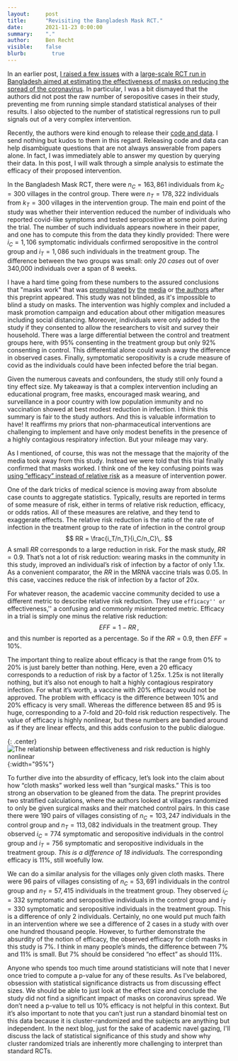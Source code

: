 ```yaml
---
layout:     post
title:      "Revisiting the Bangladesh Mask RCT."
date:       2021-11-23 0:00:00
summary:    "."
author:     Ben Recht
visible:    false
blurb: 		  true
---
```


In an earlier post, [I raised a few issues](https://www.argmin.net/2021/09/13/effect-size/) with a [large-scale RCT run in Bangladesh aimed at estimating the effectiveness of masks on reducing the spread of the coronavirus](https://www.poverty-action.org/sites/default/files/publications/Mask_Second_Stage_Paper_20211108.pdf.pdf). In particular, I was a bit dismayed that the authors did not post the raw number of seropositive cases in their study, preventing me from running simple standard statistical analyses of their results. I also objected to the number of statistical regressions run to pull signals out of a very complex intervention.

Recently, the authors were kind enough to release their [code and data](https://gitlab.com/emily-crawford/bd-mask-rct). I send nothing but kudos to them in this regard. Releasing code and data can help disambiguate questions that are not always answerable from papers alone. In fact, I was immediately able to answer my question by querying their data. In this post, I will walk through a simple analysis to estimate the efficacy of their proposed intervention.

In the Bangladesh Mask RCT, there were $n_C=163,861$ individuals from $k_C=300$ villages in the control group. There were $n_T=178,322$ individuals from $k_T=300$ villages in the intervention group. The main end point of the study was whether their intervention reduced the number of individuals who reported covid-like symptoms and tested seropositive at some point during the trial. The number of such individuals appears nowhere in their paper, and one has to compute this from the data they kindly provided: There were $i_C=1,106$ symptomatic individuals confirmed seropositive in the control group and $i_T=1,086$ such individuals in the treatment group. The difference between the two groups was small: only _20 cases_ out of over 340,000 individuals over a span of 8 weeks.

I have a hard time going from these numbers to the assured conclusions that "masks work" that was [promulgated](https://www.theatlantic.com/ideas/archive/2021/09/masks-were-working-all-along/619989/) [by](https://www.nature.com/articles/d41586-021-02457-y) [the](https://www.nbcnews.com/science/science-news/largest-study-masks-yet-details-importance-fighting-covid-19-rcna1858) [media](https://www.washingtonpost.com/world/2021/09/01/masks-study-covid-bangladesh/) or [the authors](https://www.nytimes.com/2021/09/26/opinion/do-masks-work-for-covid-prevention.html) after this preprint appeared. This study was not blinded, as it's impossible to blind a study on masks. The intervention was highly complex and included a mask promotion campaign and education about other mitigation measures including social distancing. Moreover, individuals were only added to the study if they consented to allow the researchers to visit and survey their household. There was a large differential between the control and treatment groups here, with $95\%$ consenting in the treatment group but only $92\%$ consenting in control. This differential alone could wash away the difference in observed cases. Finally, symptomatic seropositivity is a crude measure of covid as the individuals could have been infected before the trial began.

Given the numerous caveats and confounders, the study still only found a tiny effect size. My takeaway is that a complex intervention including an educational program, free masks, encouraged mask wearing, and surveillance in a poor country with low population immunity and no vaccination showed at best modest reduction in infection. I think this summary is fair to the study authors. And this is valuable information to have! It reaffirms my priors that non-pharmaceutical interventions are challenging to implement and have only modest benefits in the presence of a highly contagious respiratory infection. But your mileage may vary.

As I mentioned, of course, this was not the message that the majority of the media took away from this study. Instead we were told that this trial finally confirmed that masks worked. I think one of the key confusing points was [using “efficacy” instead of relative risk](http://www.argmin.net/2021/08/13/relative-risk/) as a measure of intervention power.

One of the dark tricks of medical science is moving away from absolute case counts to aggregate statistics. Typically, results are reported in terms of some measure of risk, either in terms of relative risk reduction, efficacy, or odds ratios. All of these measures are relative, and they tend to exaggerate effects. The relative risk reduction is the ratio of the rate of infection in the treatment group to the rate of infection in the control group
$$
    RR = \frac{i_T/n_T}{i_C/n_C}\,.
$$
A small $RR$ corresponds to a large reduction in risk. For the mask study, $RR=0.9$. That’s not a lot of risk reduction: wearing masks in the community in this study, improved an individual’s risk of infection by a factor of only 1.1x. As a convenient comparator, the $RR$ in the MRNA vaccine trials was $0.05$. In this case, vaccines reduce the risk of infection by a factor of 20x.

For whatever reason, the academic vaccine community decided to use a different metric to describe relative risk reduction. They use ``efficacy'' or ``effectiveness,'' a confusing and commonly misinterpreted metric. Efficacy in a trial is simply one minus the relative risk reduction:
$$
EFF = 1-RR\,,
$$
and this number is reported as a percentage. So if the $RR=0.9$, then $EFF=10\%$.

The important thing to realize about efficacy is that the range from $0\%$ to $20\%$ is just barely better than nothing. Here, even a $20%$ efficacy corresponds to a reduction of risk by a factor of $1.25$x. $1.25$x is not literally nothing, but it’s also not enough to halt a highly contagious respiratory infection. For what it’s worth, a vaccine with $20\%$ efficacy would not be approved.  The problem with efficacy is the difference between $10\%$ and $20\%$ efficacy is very small. Whereas the difference between $85%$ and $95%$ is huge, corresponding to a 7-fold and 20-fold risk reduction respectively. The value of efficacy is highly nonlinear, but these numbers are bandied around as if they are linear effects, and this adds confusion to the public dialogue.

{: .center}
![The relationship between effectiveness and risk reduction is highly nonlinear](/assets/eff-v-rr.png){:width="95%"}

To further dive into the absurdity of efficacy, let’s look into the claim about how “cloth masks” worked less well than “surgical masks.” This is too strong an observation to be gleaned from the data. The preprint provides two stratified calculations, where the authors looked at villages randomized to only be given surgical masks and their matched control pairs. In this case there were $190$ pairs of villages consisting of $n_C=103,247$ individuals in the control group and $n_T=113,082$ individuals in the treatment group. They observed $i_C=774$ symptomatic and seropositive individuals in the control group and $i_T=756$ symptomatic and seropositive individuals in the treatment group. _This is a difference of 18 individuals._ The corresponding efficacy is $11\%$, still woefully low.

We can do a similar analysis for the villages only given cloth masks. There were $96$ pairs of villages consisting of $n_C=53,691$ individuals in the control group and $n_T=57,415$ individuals in the treatment group. They observed $i_C=332$ symptomatic and seropositive individuals in the control group and $i_T=330$ symptomatic and seropositive individuals in the treatment group. This is a difference of only 2 individuals. Certainly, no one would put much faith in an intervention where we see a difference of 2 cases in a study with over one hundred thousand people. However, to further demonstrate the absurdity of the notion of efficacy, the observed efficacy for cloth masks in this study is $7\%$. I think in many people’s minds, the difference between $7\%$ and $11\%$ is small. But $7\%$ should be considered “no effect” as should $11\%$.

Anyone who spends too much time around statisticians will note that I never once tried to compute a p-value for any of these results. As I’ve belabored, obsession with statistical significance distracts us from discussing effect sizes. We should be able to just look at the effect size and conclude the study did not find a significant impact of masks on coronavirus spread. We don’t need a p-value to tell us 10% efficacy is not helpful in this context. But it’s also important to note that you can’t just run a standard binomial test on this data because it is cluster-randomized and the subjects are anything but independent. In the next blog, just for the sake of academic navel gazing, I'll discuss the lack of statistical significance of this study and show why cluster randomized trials are inherently more challenging to interpret than standard RCTs.
